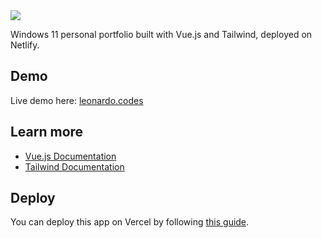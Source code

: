 <img src="https://i.imgur.com/WliUpFA.jpg">

Windows 11 personal portfolio built with Vue.js and Tailwind, deployed on Netlify.

## Demo

Live demo here: [leonardo.codes](https://www.leonardo.codes/)

## Learn more

- <a href="https://vuejs.org/guide/introduction.html">Vue.js Documentation</a>
- <a href="https://tailwindcss.com/docs/installation">Tailwind Documentation</a>

## Deploy

You can deploy this app on Vercel by following [this guide](https://vercel.com/solutions/vue).
